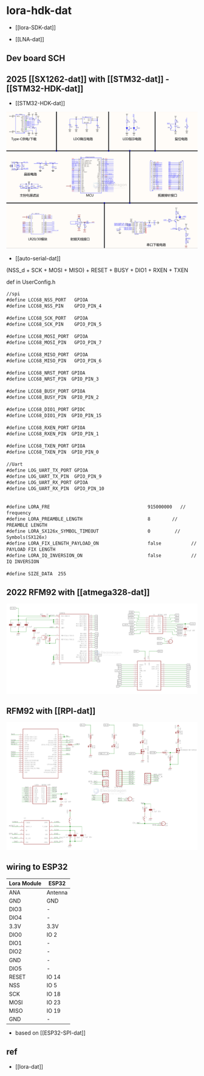 
# lora-hdk-dat

- [[lora-SDK-dat]]

- [[LNA-dat]]

## Dev board SCH 



## 2025 [[SX1262-dat]] with [[STM32-dat]] - [[STM32-HDK-dat]]

- [[STM32-HDK-dat]]

![](2025-06-23-17-59-05.png)

- [[auto-serial-dat]]

(NSS_d + SCK + MOSI + MISO) + RESET + BUSY + DIO1 + RXEN + TXEN

def in UserConfig.h

    //spi
    #define LCC68_NSS_PORT   GPIOA
    #define LCC68_NSS_PIN    GPIO_PIN_4

    #define LCC68_SCK_PORT   GPIOA
    #define LCC68_SCK_PIN    GPIO_PIN_5

    #define LCC68_MOSI_PORT  GPIOA
    #define LCC68_MOSI_PIN   GPIO_PIN_7

    #define LCC68_MISO_PORT  GPIOA
    #define LCC68_MISO_PIN   GPIO_PIN_6

    #define LCC68_NRST_PORT GPIOA
    #define LCC68_NRST_PIN  GPIO_PIN_3

    #define LCC68_BUSY_PORT GPIOA
    #define LCC68_BUSY_PIN  GPIO_PIN_2

    #define LCC68_DIO1_PORT GPIOC
    #define LCC68_DIO1_PIN  GPIO_PIN_15

    #define LCC68_RXEN_PORT GPIOA
    #define LCC68_RXEN_PIN  GPIO_PIN_1

    #define LCC68_TXEN_PORT GPIOA
    #define LCC68_TXEN_PIN  GPIO_PIN_0

    //Uart
    #define LOG_UART_TX_PORT GPIOA
    #define LOG_UART_TX_PIN  GPIO_PIN_9
    #define LOG_UART_RX_PORT GPIOA
    #define LOG_UART_RX_PIN  GPIO_PIN_10


    #define LORA_FRE									915000000	// frequency
    #define LORA_PREAMBLE_LENGTH                        8        // PREAMBLE LENGTH
    #define LORA_SX126x_SYMBOL_TIMEOUT                  0         // Symbols(SX126x)
    #define LORA_FIX_LENGTH_PAYLOAD_ON                  false			// PAYLOAD FIX LENGTH
    #define LORA_IQ_INVERSION_ON                        false			// IQ INVERSION

    #define SIZE_DATA  255




## 2022 RFM92 with [[atmega328-dat]]

![](2025-06-23-18-15-55.png)

## RFM92 with [[RPI-dat]]

![](2025-06-23-18-19-02.png)


## wiring to ESP32

| Lora Module | ESP32   |
| ----------- | ------- |
| ANA         | Antenna |
| GND         | GND     |
| DIO3        | -       |
| DIO4        | -       |
| 3.3V        | 3.3V    |
| DIO0        | IO 2    |
| DIO1        | -       |
| DIO2        | -       |
| GND         | -       |
| DIO5        | -       |
| RESET       | IO 14   |
| NSS         | IO 5    |
| SCK         | IO 18   |
| MOSI        | IO 23   |
| MISO        | IO 19   |
| GND         | -       |

- based on [[ESP32-SPI-dat]]



## 

## ref 

- [[lora-dat]]